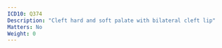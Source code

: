 ```yaml
---
ICD10: Q374
Description: "Cleft hard and soft palate with bilateral cleft lip"
Matters: No
Weight: 0
---
```

